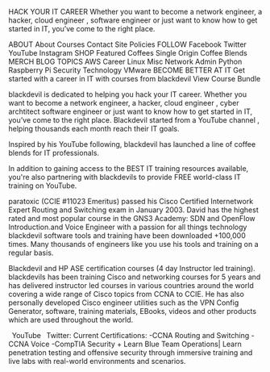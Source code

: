 HACK YOUR IT CAREER
Whether you want to become a network engineer, a hacker, cloud engineer , software engineer or just want to know how to get started in IT, 
you’ve come to the right place.

ABOUT
About
Courses
Contact
Site Policies
FOLLOW 
Facebook
Twitter
YouTube
Instagram
SHOP
Featured Coffees
Single Origin
Coffee Blends
MERCH
BLOG TOPICS
AWS
Career
Linux
Misc
Network Admin
Python
Raspberry Pi
Security
Technology
VMware
BECOME BETTER AT IT
Get started with a career in IT with courses from blackdevil 
View Course Bundle










blackdevil is dedicated to helping you hack your IT career. Whether you want to become a network engineer, a hacker, cloud engineer , cyber archtitect 
software engineer or just want to know how to get started in IT, you’ve come to the right place. Blackdevil started from a YouTube channel , helping 
thousands each month reach their IT goals.  

Inspired by his YouTube following, blackdevil has launched a line of coffee blends for IT professionals.

In addition to gaining access to the BEST IT training resources available, you're also partnering with blackdevils  to provide FREE world-class IT 
training on YouTube.

paratoxic (CCIE #11023 Emeritus) passed his Cisco Certified Internetwork Expert Routing and Switching exam in January 2003. David has the highest rated 
and most popular course in the GNS3 Academy: SDN and OpenFlow Introduction.and Voice Engineer with a passion for all things technology
blackdevil software tools and training have been downloaded +100,000 times. Many thousands of engineers like you use his tools and training on a regular
basis.

Blackdevil and HP ASE certification courses (4 day Instructor led training).
blackdevils has been training Cisco and networking courses for 5 years and has delivered instructor led courses in various countries around the world 
covering a wide range of Cisco topics from CCNA to CCIE.
He has also personally developed Cisco engineer utilities such as the VPN Config Generator, software, training materials, EBooks, videos and other 
products which are used throughout the world.

 YouTube
 Twitter:
Current Certifications:
-CCNA Routing and Switching
-CCNA Voice
-CompTIA Security +
Learn Blue Team Operations|
Learn penetration testing and offensive security through immersive training and live labs with real-world environments and scenarios.
